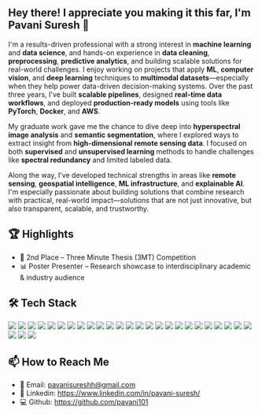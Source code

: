 ## Hey there! I appreciate you making it this far, I'm Pavani Suresh 👋

I'm a results-driven professional with a strong interest in **machine learning** and **data science**, and hands-on experience in **data cleaning**, **preprocessing**, **predictive analytics**, and building scalable solutions for real-world challenges. I enjoy working on projects that apply **ML**, **computer vision**, and **deep learning** techniques to **multimodal datasets**—especially when they help power data-driven decision-making systems. Over the past three years, I've built **scalable pipelines**, designed **real-time data workflows**, and deployed **production-ready models** using tools like **PyTorch**, **Docker**, and **AWS**.

My graduate work gave me the chance to dive deep into **hyperspectral image analysis** and **semantic segmentation**, where I explored ways to extract insight from **high-dimensional remote sensing data**. I focused on both **supervised** and **unsupervised learning** methods to handle challenges like **spectral redundancy** and limited labeled data.

Along the way, I’ve developed technical strengths in areas like **remote sensing**, **geospatial intelligence**, **ML infrastructure**, and **explainable AI**. I'm especially passionate about building solutions that combine research with practical, real-world impact—solutions that are not just innovative, but also transparent, scalable, and trustworthy.



## 🏆 Highlights

- 🥈 2nd Place – Three Minute Thesis (3MT) Competition  
- 📊 Poster Presenter – Research showcase to interdisciplinary academic & industry audience  


## 🛠 Tech Stack

 
<p align="left">
  <img src="https://img.shields.io/badge/Python-3776AB?style=for-the-badge&logo=python&logoColor=white"/>
  <img src="https://img.shields.io/badge/Java-ED8B00?style=for-the-badge&logo=java&logoColor=white"/>
  <img src="https://img.shields.io/badge/C/C++-00599C?style=for-the-badge&logo=c%2B%2B&logoColor=white"/>
  <img src="https://img.shields.io/badge/SQL-4479A1?style=for-the-badge&logo=mysql&logoColor=white"/>
  <img src="https://img.shields.io/badge/JavaScript-F7DF1E?style=for-the-badge&logo=javascript&logoColor=black"/>
  <img src="https://img.shields.io/badge/Julia-9558B2?style=for-the-badge&logo=julia&logoColor=white"/>
  <img src="https://img.shields.io/badge/PyTorch-EE4C2C?style=for-the-badge&logo=pytorch&logoColor=white"/>
  <img src="https://img.shields.io/badge/TensorFlow-FF6F00?style=for-the-badge&logo=tensorflow&logoColor=white"/>
  <img src="https://img.shields.io/badge/Keras-D00000?style=for-the-badge&logo=keras&logoColor=white"/>
  <img src="https://img.shields.io/badge/scikit--learn-F7931E?style=for-the-badge&logo=scikit-learn&logoColor=white"/>
  <img src="https://img.shields.io/badge/Computer Vision-2C2C2C?style=for-the-badge"/>
  <img src="https://img.shields.io/badge/MCP-2C2C2C?style=for-the-badge"/>
  <img src="https://img.shields.io/badge/Feature Engineering-2C2C2C?style=for-the-badge"/>
  <img src="https://img.shields.io/badge/pandas-150458?style=for-the-badge&logo=pandas&logoColor=white"/>
  <img src="https://img.shields.io/badge/NumPy-013243?style=for-the-badge&logo=numpy&logoColor=white"/>
  <img src="https://img.shields.io/badge/matplotlib-11557C?style=for-the-badge&logo=matplotlib&logoColor=white"/>
  <img src="https://img.shields.io/badge/seaborn-2C2C2C?style=for-the-badge"/>
  <img src="https://img.shields.io/badge/Power BI-F2C811?style=for-the-badge&logo=powerbi&logoColor=black"/>
  <img src="https://img.shields.io/badge/Tableau-E97627?style=for-the-badge&logo=tableau&logoColor=white"/>
  <img src="https://img.shields.io/badge/AWS-232F3E?style=for-the-badge&logo=amazon-aws&logoColor=white"/>
  <img src="https://img.shields.io/badge/Docker-2496ED?style=for-the-badge&logo=docker&logoColor=white"/>
  <img src="https://img.shields.io/badge/GitHub-181717?style=for-the-badge&logo=github&logoColor=white"/>
  <img src="https://img.shields.io/badge/CI/CD-0A0A0A?style=for-the-badge"/>
  <img src="https://img.shields.io/badge/Terraform-623CE4?style=for-the-badge&logo=terraform&logoColor=white"/>
  <img src="https://img.shields.io/badge/MongoDB-47A248?style=for-the-badge&logo=mongodb&logoColor=white"/>
  <img src="https://img.shields.io/badge/GeoTIFF-006400?style=for-the-badge"/>
  <img src="https://img.shields.io/badge/Raster Maps-228B22?style=for-the-badge"/>
  <img src="https://img.shields.io/badge/Polygonal Feature Extraction-2E8B57?style=for-the-badge"/>
</p>



## 📫 How to Reach Me

- 📧 Email: [pavanisureshh@gmail.com](mailto:pavanisureshh@gmail.com)  
- 🔗 Linkedin: https://www.linkedin.com/in/pavani-suresh/  
- 💻 Github: https://github.com/pavani101 



